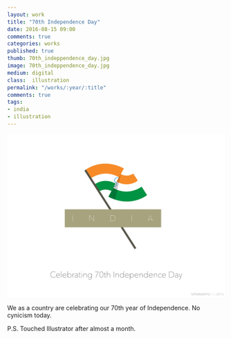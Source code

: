 ```yaml
---
layout: work
title: "70th Independence Day"
date: 2016-08-15 09:00
comments: true
categories: works
published: true
thumb: 70th_indeppendence_day.jpg
image: 70th_indeppendence_day.jpg
medium: digital
class:  illustration
permalink: "/works/:year/:title"
comments: true
tags:
- india
- illustration
---
```


<p>
  <div class="fotorama" data-keyboard="true" data-arrows="true" data-click="true" data-swipe="true" data-autoplay="true" data-loop="true">
      <img src="/images/works/70th_indeppendence_day.jpg" alt="70th Independence Day" data-caption="70th Independence Day">
  </div>
</p>

We as a country are celebrating our 70th year of Independence.
No cynicism today.

P.S. Touched Illustrator after almost a month.